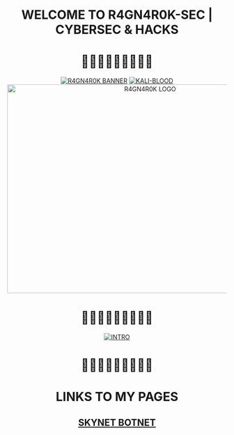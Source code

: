 <h1 align="center">WELCOME TO R4GN4R0K-SEC | CYBERSEC & HACKS</h1>
<h1 align="center">🏴‍☠️💥💥💥💥💥🏴‍☠️</h1>
<p align="center">
<a href="#"><img alt="R4GN4R0K BANNER" src="https://i.imgur.com/J7wuq7Q.png=for-the-badge"></a>
<a href="#"><img alt="KALI-BLOOD" src="https://i.imgur.com/SJ2ZQPD.png?style=for-the-badge"></a>
<a align="center"><img src="https://i.imgur.com/yFNB0Jr.png" width="640" height="480" alt="R4GN4R0K LOGO"></a>
<h1 align="center">🏴‍☠️💥💥💥💥💥🏴‍☠️</h1>
<p align="center">
<a href="#"><img alt="INTRO" src="https://i.imgur.com/Wp8JlAe.png=for-the-badge"></a>
<h1 align="center">🏴‍☠️💥💥💥💥💥🏴‍☠️</h1>
<h1 align="center">LINKS TO MY PAGES</h1>
  <div align="center">
  <h2><a href="https://r4gn4r0k-sec.github.io/Skynet-Botnet">SKYNET BOTNET</a></h2>
